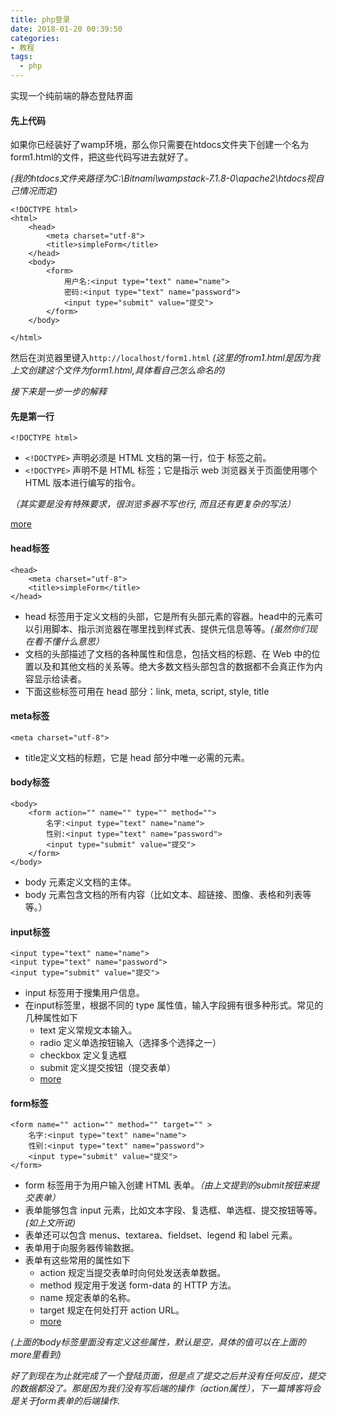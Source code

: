 ```yaml
---
title: php登录
date: 2018-01-20 00:39:50
categories:
- 教程
tags:
  - php
---
```


实现一个纯前端的静态登陆界面



#### 先上代码

如果你已经装好了wamp环境，那么你只需要在htdocs文件夹下创建一个名为form1.html的文件，把这些代码写进去就好了。

*(我的htdocs文件夹路径为C:\Bitnami\wampstack-7.1.8-0\apache2\htdocs视自己情况而定)*
<!-- more -->
```
<!DOCTYPE html>
<html>
    <head>
        <meta charset="utf-8">
        <title>simpleForm</title>
    </head>
    <body>
        <form>
            用户名:<input type="text" name="name">
            密码:<input type="text" name="password">
            <input type="submit" value="提交">
        </form>
    </body>

</html>
```

<!-- more -->

然后在浏览器里键入`http://localhost/form1.html`
*(这里的from1.html是因为我上文创建这个文件为form1.html,具体看自己怎么命名的)*

*接下来是一步一步的解释*

#### 先是第一行

```
<!DOCTYPE html>
```

* `<!DOCTYPE>` 声明必须是 HTML 文档的第一行，位于 <html> 标签之前。
* `<!DOCTYPE>` 声明不是 HTML 标签；它是指示 web 浏览器关于页面使用哪个 HTML 版本进行编写的指令。

*（其实要是没有特殊要求，很浏览多器不写也行, 而且还有更复杂的写法）*

[more](http://www.w3school.com.cn/tags/tag_doctype.asp)


#### head标签

```
<head>
    <meta charset="utf-8">
    <title>simpleForm</title>
</head>
```

* head 标签用于定义文档的头部，它是所有头部元素的容器。head中的元素可以引用脚本、指示浏览器在哪里找到样式表、提供元信息等等。*(虽然你们现在看不懂什么意思）*
* 文档的头部描述了文档的各种属性和信息，包括文档的标题、在 Web 中的位置以及和其他文档的关系等。绝大多数文档头部包含的数据都不会真正作为内容显示给读者。
* 下面这些标签可用在 head 部分：link, meta, script, style, title

#### meta标签
```
<meta charset="utf-8">
```

* title定义文档的标题，它是 head 部分中唯一必需的元素。


#### body标签

```
<body>
    <form action="" name="" type="" method="">
        名字:<input type="text" name="name">
        性别:<input type="text" name="password">
        <input type="submit" value="提交">
    </form>
</body>
```

* body 元素定义文档的主体。
* body 元素包含文档的所有内容（比如文本、超链接、图像、表格和列表等等。）

#### input标签

```
<input type="text" name="name">
<input type="text" name="password">
<input type="submit" value="提交">
```

* input 标签用于搜集用户信息。
* 在input标签里，根据不同的 type 属性值，输入字段拥有很多种形式。常见的几种属性如下
    + text    定义常规文本输入。
    + radio   定义单选按钮输入（选择多个选择之一）
    + checkbox 定义复选框
    + submit  定义提交按钮（提交表单）
    + [more](http://www.w3school.com.cn/tags/tag_input.asp)


#### form标签

```
<form name="" action="" method="" target="" >
    名字:<input type="text" name="name">
    性别:<input type="text" name="password">
    <input type="submit" value="提交">
</form>
```

- form 标签用于为用户输入创建 HTML 表单。*（由上文提到的submit按钮来提交表单）*
- 表单能够包含 input 元素，比如文本字段、复选框、单选框、提交按钮等等。*(如上文所说)*
- 表单还可以包含 menus、textarea、fieldset、legend 和 label 元素。
- 表单用于向服务器传输数据。
- 表单有这些常用的属性如下
    + action  规定当提交表单时向何处发送表单数据。
    + method  规定用于发送 form-data 的 HTTP 方法。
    + name    规定表单的名称。
    + target  规定在何处打开 action URL。
    + [more](http://www.w3school.com.cn/tags/tag_form.asp)

*(上面的body标签里面没有定义这些属性，默认是空，具体的值可以在上面的more里看到)*

*好了到现在为止就完成了一个登陆页面，但是点了提交之后并没有任何反应，提交的数据都没了。那是因为我们没有写后端的操作（action属性），下一篇博客将会是关于form表单的后端操作.*
